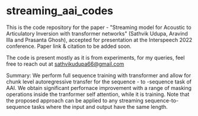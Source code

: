 # streaming_aai_codes

This is the code repository for the paper - "Streaming model for Acoustic to Articulatory Inversion with transformer networks" (Sathvik Udupa, Aravind Illa and Prasanta Ghosh), accepted for presentation at the Interspeech 2022 conference. Paper link & citation to be added soon.

The code is present mostly as it is from experiments, for my queries, feel free to reach out at sathvikudupa66@gmail.com

Summary:
We perform full sequence training with transformer and allow for chunk level autoregressive transfer for the sequence - to -sequence task of AAI. We obtain significant perfornace improvement with a range of masking operations inside the tranformer self attention, while it is training.
Note that the proposed approach can be applied to any streaming sequence-to-sequence tasks where the input and output have the same length.

